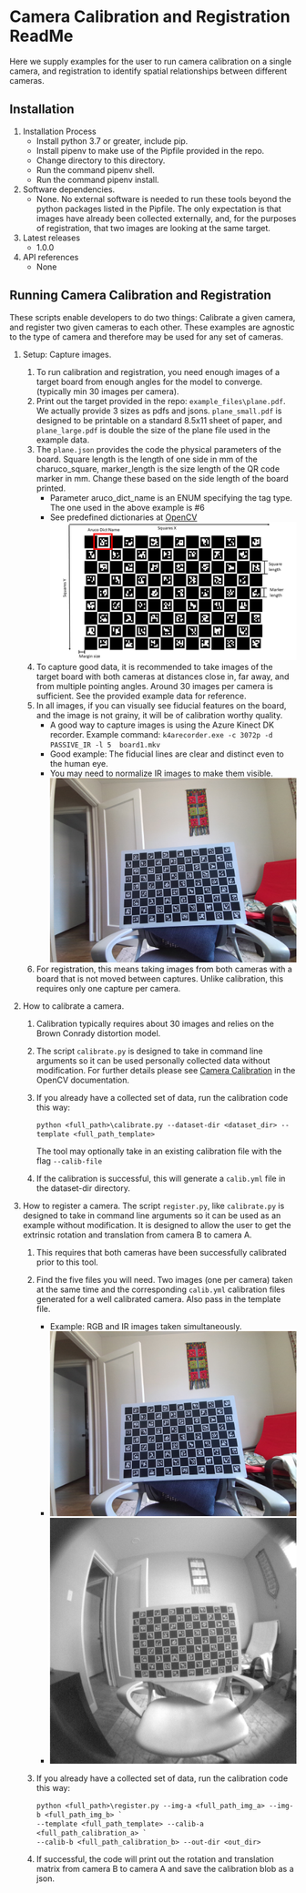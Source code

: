 # Camera Calibration and Registration ReadMe

Here we supply examples for the user to run camera calibration on a single camera, and registration
to identify spatial relationships between different cameras.

## Installation

1. Installation Process
    * Install python 3.7 or greater, include pip.
    * Install pipenv to make use of the Pipfile provided in the repo.
    * Change directory to this directory.
    * Run the command pipenv shell.
    * Run the command pipenv install.
2. Software dependencies.
   * None. No external software is needed to run these tools beyond the python packages listed in the
                Pipfile. The only expectation is that images have already been collected externally, and, for the
                purposes of registration, that two images are looking at the same target.
3. Latest releases
   * 1.0.0
4. API references
   * None

## Running Camera Calibration and Registration

These scripts enable developers to do two things: Calibrate a given camera, and register two given cameras to each other. These examples are agnostic to the type of camera and therefore may be used for any set of cameras.

1. Setup: Capture images.
   1. To run calibration and registration, you need enough images of a target board from enough angles for the model to converge. (typically min 30 images per camera).
   2. Print out the target provided in the repo: `example_files\plane.pdf`. We actually provide 3 sizes as pdfs and jsons.
   `plane_small.pdf` is designed to be printable on a standard 8.5x11 sheet of paper, and `plane_large.pdf` is double
   the size of the plane file used in the example data.
   3. The `plane.json` provides the code the physical parameters of the board. Square length is the length of one side in mm of the charuco_square, marker_length is the size length of the QR code marker in mm. Change these based on the side length of the board printed.
        * Parameter aruco_dict_name is an ENUM specifying the tag type. The one used in the above example is #6
        * See predefined dictionaries at [OpenCV](https://docs.opencv.org/master/dc/df7/dictionary_8hpp.html)
         ![Board Params](Documentation/board_parameters.png "Board Parameters")
   4. To capture good data, it is recommended to take images of the target board with both cameras at distances close in, far away, and from multiple pointing angles. Around 30 images per camera is sufficient. See the provided example data for reference.
   5. In all images, if you can visually see fiducial features on the board, and the image is not grainy, it will be of calibration worthy quality.
       * A good way to capture images is using the Azure Kinect DK recorder. Example command: `k4arecorder.exe -c 3072p -d PASSIVE_IR -l 5  board1.mkv`
       * Good example: The fiducial lines are clear and distinct even to the human eye.
       * You may need to normalize IR images to make them visible.
        ![Good Image](example_files/registration/color-0.jpg "Good Image")
   6. For registration, this means taking images from both cameras with a board that is not moved between captures. Unlike calibration, this requires only one capture per camera.

2. How to calibrate a camera.
   1. Calibration typically requires about 30 images and relies on the Brown Conrady distortion model.
   2. The script `calibrate.py` is designed to take in command line arguments so it can be used personally collected data without modification. For further details please see [Camera Calibration](https://docs.opencv.org/master/dc/dbb/tutorial_py_calibration.html) in the OpenCV documentation.
   3. If you already have a collected set of data, run the calibration code this way:

      ``` windows
      python <full_path>\calibrate.py --dataset-dir <dataset_dir> --template <full_path_template>
      ```

      The tool may optionally take in an existing calibration file with the flag `--calib-file`

   4. If the calibration is successful, this will generate a `calib.yml` file in the dataset-dir directory.

3. How to register a camera.
The script `register.py`, like `calibrate.py` is designed to take in command line arguments so it can be used as an example without modification. It is designed to allow the user to get the extrinsic rotation and translation from camera B to camera A.
   1. This requires that both cameras have been successfully calibrated prior to this tool.
   2. Find the five files you will need. Two images (one per camera) taken at the same time and the corresponding `calib.yml` calibration files generated for a well calibrated camera. Also pass in the template file.
        * Example: RGB and IR images taken simultaneously.
        * ![Color Image](example_files/registration/color-0.jpg "Color Image")
        * ![IR Image](example_files/registration/ir-0.png "IR Image")
   3. If you already have a collected set of data, run the calibration code this way:

        ``` windows
        python <full_path>\register.py --img-a <full_path_img_a> --img-b <full_path_img_b> `
        --template <full_path_template> --calib-a <full_path_calibration_a> `
        --calib-b <full_path_calibration_b> --out-dir <out_dir>
        ```

   4. If successful, the code will print out the rotation and translation matrix from camera B to camera A and save the calibration blob as a json.
